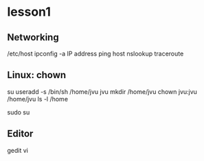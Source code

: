 # lesson1

## Networking
/etc/host
ipconfig -a
IP address
ping
host
nslookup
traceroute

## Linux: chown
su
useradd -s /bin/sh /home/jvu jvu
mkdir /home/jvu
chown jvu:jvu /home/jvu
ls -l /home

sudo su

## Editor
gedit
vi
